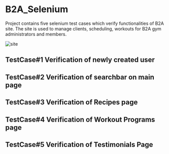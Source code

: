 # B2A_Selenium

Project contains five selenium test cases which verify functionalities of B2A site. The site is used to manage clients, scheduling, workouts for B2A gym administrators and members.

![site](https://user-images.githubusercontent.com/23122115/109948674-d862cb00-7cda-11eb-83fe-be78c606d574.PNG)

## TestCase#1 Verification of newly created user

## TestCase#2 Verification of searchbar on main page

## TestCase#3 Verification of Recipes page

## TestCase#4 Verification of Workout Programs page

## TestCase#5 Verification of Testimonials Page
